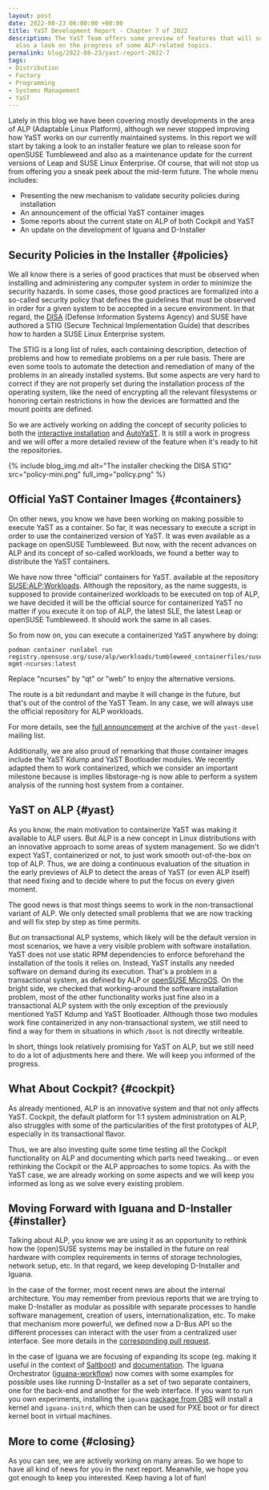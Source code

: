 ```yaml
---
layout: post
date: 2022-08-23 06:00:00 +00:00
title: YaST Development Report - Chapter 7 of 2022
description: The YaST Team offers some preview of features that will soon land in the installer and
  also a look on the progress of some ALP-related topics.
permalink: blog/2022-08-23/yast-report-2022-7
tags:
- Distribution
- Factory
- Programming
- Systems Management
- YaST
---
```


Lately in this blog we have been covering mostly developments in the area of ALP (Adaptable Linux
Platform), although we never stopped improving how YaST works on our currently maintained systems.
In this report we will start by taking a look to an installer feature we plan to release soon for
openSUSE Tumbleweed and also as a maintenance update for the current versions of Leap and SUSE Linux
Enterprise. Of course, that will not stop us from offering you a sneak peek about the mid-term
future. The whole menu includes:

- Presenting the new mechanism to validate security policies during installation
- An announcement of the official YaST container images
- Some reports about the current state on ALP of both Cockpit and YaST
- An update on the development of Iguana and D-Installer

## Security Policies in the Installer {#policies}

We all know there is a series of good practices that must be observed when installing and
administering any computer system in order to minimize the security hazards. In some cases, those
good practices are formalized into a so-called security policy that defines the guidelines that must
be observed in order for a given system to be accepted in a secure environment. In that regard, the
[DISA](https://www.disa.mil/) (Defense Information Systems Agency) and SUSE have authored a STIG
(Secure Technical Implementation Guide) that describes how to harden a SUSE Linux Enterprise system.

The STIG is a long list of rules, each containing description, detection of problems and how to
remediate problems on a per rule basis. There are even some tools to automate the detection and
remediation of many of the problems in an already installed systems. But some aspects are very hard
to correct if they are not properly set during the installation process of the operating system,
like the need of encrypting all the relevant filesystems or honoring certain restrictions in how
the devices are formatted and the mount points are defined.

So we are actively working on adding the concept of security policies to both the [interactive
installation](https://github.com/yast/yast-security/pull/128) and
[AutoYaST](https://github.com/yast/yast-autoinstallation/pull/845). It is still a work in progress and
we will offer a more detailed review of the feature when it's ready to hit the repositories.

{% include blog_img.md alt="The installer checking the DISA STIG"
src="policy-mini.png" full_img="policy.png" %}

## Official YaST Container Images {#containers}

On other news, you know we have been working on making possible to execute YaST as a container. So far,
it was necessary to execute a script in order to use the containerized version of YaST. It was even
available as a package on openSUSE Tumbleweed. But now, with the recent advances on ALP and its
concept of so-called workloads, we found a better way to distribute the YaST containers.

We have now three "official" containers for YaST. available at the repository
[SUSE:ALP:Workloads](https://build.opensuse.org/project/show/SUSE:ALP:Workloads). Although the
repository, as the name suggests, is supposed to provide containerized workloads to be executed on
top of ALP, we have decided it will be the official source for containerized YaST no matter if you
execute it on top of ALP, the latest SLE, the latest Leap or openSUSE Tumbleweed. It should work the
same in all cases.

So from now on, you can execute a containerized YaST anywhere by doing:

```
podman container runlabel run 
registry.opensuse.org/suse/alp/workloads/tumbleweed_containerfiles/suse/alp/workloads/yast-mgmt-ncurses:latest
```

Replace "ncurses" by "qt" or "web" to enjoy the alternative versions.

The route is a bit redundant and maybe it will change in the future, but that's out of the control of
the YaST Team. In any case, we will always use the official repository for ALP workloads.

For more details, see the [full
announcement](https://lists.opensuse.org/archives/list/yast-devel@lists.opensuse.org/thread/WO5VKF57SCUBTQIYZKI34TJXUOUQBAZ7/)
at the archive of the `yast-devel` mailing list.

Additionally, we are also proud of remarking that those container images include the YaST Kdump and
YaST Bootloader modules. We recently adapted them to work containerized, which we consider an
important milestone because is implies libstorage-ng is now able to perform a system analysis of the
running host system from a container.

## YaST on ALP {#yast}

As you know, the main motivation to containerize YaST was making it available to ALP users. But
ALP is a new concept in Linux distributions with an innovative approach to some areas of system
management. So we didn't expect YaST, containerized or not, to just work smooth out-of-the-box on
top of ALP. Thus, we are doing a continuous evaluation of the situation in the early previews of ALP
to detect the areas of YaST (or even ALP itself) that need fixing and to decide where to put the
focus on every given moment.

The good news is that most things seems to work in the non-transactional variant of ALP. We only
detected small problems that we are now tracking and will fix step by step as time permits.

But on transactional ALP systems, which likely will be the default version in most scenarios, we
have a very visible problem with software installation. YaST does not use static RPM dependencies
to enforce beforehand the installation of the tools it relies on. Instead, YaST installs any needed
software on demand during its execution. That's a problem in a transactional system, as defined by
ALP or [openSUSE MicroOS](https://microos.opensuse.org/). On the bright side, we checked that
working-around the software installation problem, most of the other functionality works just fine
also in a transactional ALP system with the only exception of the previously mentioned YaST Kdump
and YaST Bootloader. Although those two modules work fine containerized in any non-transactional
system, we still need to find a way for them in situations in which `/boot` is not directly
writeable.

In short, things look relatively promising for YaST on ALP, but we still need to do a lot of
adjustments here and there. We will keep you informed of the progress.

## What About Cockpit? {#cockpit}

As already mentioned, ALP is an innovative system and that not only affects YaST. Cockpit, the
default platform for 1:1 system administration on ALP, also struggles with some of the
particularities of the first prototypes of ALP, especially in its transactional flavor.

Thus, we are also investing quite some time testing all the Cockpit functionality on ALP and
documenting which parts need tweaking... or even rethinking the Cockpit or the ALP approaches to some
topics. As with the YaST case, we are already working on some aspects and we will keep you informed
as long as we solve every existing problem.

## Moving Forward with Iguana and D-Installer {#installer}

Talking about ALP, you know we are using it as an opportunity to rethink how the (open)SUSE systems
may be installed in the future on real hardware with complex requirements in terms of storage
technologies, network setup, etc. In that regard, we keep developing D-Installer and Iguana.

In the case of the former, most recent news are about the internal architecture. You may remember
from previous reports that we are trying to make D-Installer as modular as possible with separate
processes to handle software management, creation of users, internationalization, etc. To make that
mechanism more powerful, we defined now a D-Bus API so the different processes can interact with the
user from a centralized user interface. See more details in the [corresponding pull
request](https://github.com/yast/d-installer/pull/231).

In the case of Iguana we are focusing of expanding its scope (eg. making it useful in the
context of
[Saltboot](https://www.uyuni-project.org/uyuni-docs/en/uyuni/specialized-guides/salt/salt-formula-saltboot.html))
and [documentation](https://github.com/aaannz/iguana). The Iguana Orchestrator
([iguana-workflow](https://github.com/aaannz/iguana-workflow)) now comes with some examples for
possible uses like running D-Installer as a set of two separate containers, one for the back-end and
another for the web interface. If you want to run you own experiments, installing the 
`iguana` [package from OBS](https://build.opensuse.org/package/show/home:oholecek/iguana) will
install a kernel and `iguana-initrd`, which then can be used for PXE boot or for direct kernel boot
in virtual machines.

## More to come {#closing}

As you can see, we are actively working on many areas. So we hope to have all kind of news for you
in the next report. Meanwhile, we hope you got enough to keep you interested. Keep having
a lot of fun!
